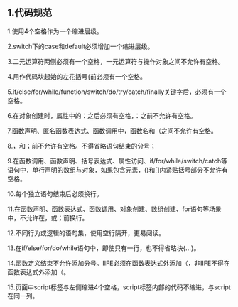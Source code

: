 ## 1.代码规范

1.使用4个空格作为一个缩进层级。

2.switch下的case和default必须增加一个缩进层级。

3.二元运算符两侧必须有一个空格，一元运算符与操作对象之间不允许有空格。

4.用作代码块起始的左花括号{前必须有一个空格。

5.if/else/for/while/function/switch/do/try/catch/finally关键字后，必须有一个空格。

6.在对象创建时，属性中的：之后必须有空格，：之前不允许有空格。

7.函数声明、匿名函数表达式、函数调用中，函数名和（之间不允许有空格。

8.，和；前不允许有空格。不得省略语句结束的分号；

9.在函数调用、函数声明、括号表达式、属性访问、if/for/while/switch/catch等语句中，单行声明的数组与对象，如果包含元素，()和[]内紧贴括号部分不允许有空格。

10.每个独立语句结束后必须换行。

11.在函数声明、函数表达式、函数调用、对象创建、数组创建、for语句等场景中，不允许在，或；前换行。

12.不同行为或逻辑的语句集，使用空行隔开，更易阅读。

13.在if/else/for/do/while语句中，即使只有一行，也不得省略块{...}。

14.函数定义结束不允许添加分号。IIFE必须在函数表达式外添加（，非IIFE不得在函数表达式外添加（。

15.页面中script标签与左侧缩进4个空格，script标签内部的代码不缩进，与script在同一列。